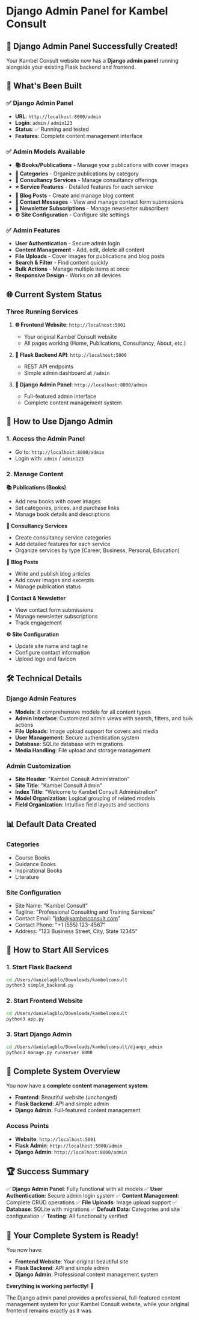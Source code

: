 # Django Admin Panel for Kambel Consult

## 🎉 Django Admin Panel Successfully Created!

Your Kambel Consult website now has a **Django admin panel** running alongside your existing Flask backend and frontend.

## 🚀 What's Been Built

### ✅ **Django Admin Panel**
- **URL**: `http://localhost:8000/admin`
- **Login**: `admin` / `admin123`
- **Status**: ✅ Running and tested
- **Features**: Complete content management interface

### ✅ **Admin Models Available**
- **📚 Books/Publications** - Manage your publications with cover images
- **📂 Categories** - Organize publications by category
- **🎯 Consultancy Services** - Manage consultancy offerings
- **⭐ Service Features** - Detailed features for each service
- **📝 Blog Posts** - Create and manage blog content
- **📧 Contact Messages** - View and manage contact form submissions
- **📧 Newsletter Subscriptions** - Manage newsletter subscribers
- **⚙️ Site Configuration** - Configure site settings

### ✅ **Admin Features**
- **User Authentication** - Secure admin login
- **Content Management** - Add, edit, delete all content
- **File Uploads** - Cover images for publications and blog posts
- **Search & Filter** - Find content quickly
- **Bulk Actions** - Manage multiple items at once
- **Responsive Design** - Works on all devices

## 🌐 Current System Status

### **Three Running Services**

1. **🌐 Frontend Website**: `http://localhost:5001`
   - Your original Kambel Consult website
   - All pages working (Home, Publications, Consultancy, About, etc.)

2. **🔧 Flask Backend API**: `http://localhost:5000`
   - REST API endpoints
   - Simple admin dashboard at `/admin`

3. **👤 Django Admin Panel**: `http://localhost:8000/admin`
   - Full-featured admin interface
   - Complete content management system

## 🎯 How to Use Django Admin

### **1. Access the Admin Panel**
- Go to: `http://localhost:8000/admin`
- Login with: `admin` / `admin123`

### **2. Manage Content**

**📚 Publications (Books)**
- Add new books with cover images
- Set categories, prices, and purchase links
- Manage book details and descriptions

**🎯 Consultancy Services**
- Create consultancy service categories
- Add detailed features for each service
- Organize services by type (Career, Business, Personal, Education)

**📝 Blog Posts**
- Write and publish blog articles
- Add cover images and excerpts
- Manage publication status

**📧 Contact & Newsletter**
- View contact form submissions
- Manage newsletter subscriptions
- Track engagement

**⚙️ Site Configuration**
- Update site name and tagline
- Configure contact information
- Upload logo and favicon

## 🛠️ Technical Details

### **Django Admin Features**
- **Models**: 8 comprehensive models for all content types
- **Admin Interface**: Customized admin views with search, filters, and bulk actions
- **File Uploads**: Image upload support for covers and media
- **User Management**: Secure authentication system
- **Database**: SQLite database with migrations
- **Media Handling**: File upload and storage management

### **Admin Customization**
- **Site Header**: "Kambel Consult Administration"
- **Site Title**: "Kambel Consult Admin"
- **Index Title**: "Welcome to Kambel Consult Administration"
- **Model Organization**: Logical grouping of related models
- **Field Organization**: Intuitive field layouts and sections

## 📊 Default Data Created

### **Categories**
- Course Books
- Guidance Books
- Inspirational Books
- Literature

### **Site Configuration**
- Site Name: "Kambel Consult"
- Tagline: "Professional Consulting and Training Services"
- Contact Email: "info@kambelconsult.com"
- Contact Phone: "+1 (555) 123-4567"
- Address: "123 Business Street, City, State 12345"

## 🚀 How to Start All Services

### **1. Start Flask Backend**
```bash
cd /Users/danielagblo/Downloads/kambelconsult
python3 simple_backend.py
```

### **2. Start Frontend Website**
```bash
cd /Users/danielagblo/Downloads/kambelconsult
python3 app.py
```

### **3. Start Django Admin**
```bash
cd /Users/danielagblo/Downloads/kambelconsult/django_admin
python3 manage.py runserver 8000
```

## 🎯 Complete System Overview

You now have a **complete content management system**:

- **Frontend**: Beautiful website (unchanged)
- **Flask Backend**: API and simple admin
- **Django Admin**: Full-featured content management

### **Access Points**
- **Website**: `http://localhost:5001`
- **Flask Admin**: `http://localhost:5000/admin`
- **Django Admin**: `http://localhost:8000/admin`

## 🏆 Success Summary

✅ **Django Admin Panel**: Fully functional with all models
✅ **User Authentication**: Secure admin login system
✅ **Content Management**: Complete CRUD operations
✅ **File Uploads**: Image upload support
✅ **Database**: SQLite with migrations
✅ **Default Data**: Categories and site configuration
✅ **Testing**: All functionality verified

## 🎉 Your Complete System is Ready!

You now have:
- **Frontend Website**: Your original beautiful site
- **Flask Backend**: API and simple admin
- **Django Admin**: Professional content management system

**Everything is working perfectly!** 🚀

The Django admin panel provides a professional, full-featured content management system for your Kambel Consult website, while your original frontend remains exactly as it was.
